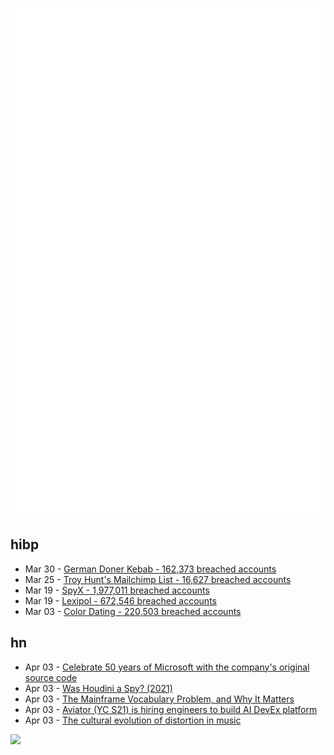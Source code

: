 ![Metrics](https://raw.githubusercontent.com/phixion/phixion/master/metrics.svg)

## hibp

<!--
for https://github.com/phixion/phixion/blob/main/.github/workflows/feeds.yml
-->
<!--START_SECTION:haveibeenpwnd-->
- Mar 30 - [German Doner Kebab - 162,373 breached accounts](https://haveibeenpwned.com/PwnedWebsites#GermanDonerKebab)
- Mar 25 - [Troy Hunt's Mailchimp List - 16,627 breached accounts](https://haveibeenpwned.com/PwnedWebsites#TroyHuntMailchimpList)
- Mar 19 - [SpyX - 1,977,011 breached accounts](https://haveibeenpwned.com/PwnedWebsites#SpyX)
- Mar 19 - [Lexipol - 672,546 breached accounts](https://haveibeenpwned.com/PwnedWebsites#Lexipol)
- Mar 03 - [Color Dating - 220,503 breached accounts](https://haveibeenpwned.com/PwnedWebsites#ColorDating)
<!--END_SECTION:haveibeenpwnd-->

## hn

<!--
for https://github.com/phixion/phixion/blob/main/.github/workflows/feeds.yml
-->
<!--START_SECTION:hn-->
- Apr 03 - [Celebrate 50 years of Microsoft with the company's original source code](https://www.gatesnotes.com/home/home-page-topic/reader/microsoft-original-source-code)
- Apr 03 - [Was Houdini a Spy? (2021)](https://www.cia.gov/stories/story/was-houdini-a-spy/)
- Apr 03 - [The Mainframe Vocabulary Problem, and Why It Matters](https://mainframesociety.com/news/2588640)
- Apr 03 - [Aviator (YC S21) is hiring engineers to build AI DevEx platform](https://www.ycombinator.com/companies/aviator/jobs)
- Apr 03 - [The cultural evolution of distortion in music](https://royalsocietypublishing.org/doi/10.1098/rstb.2024.0014)
<!--END_SECTION:hn-->

<!--
for https://yhype.me
-->
![](https://hit.yhype.me/github/profile?user_id=13013670)
